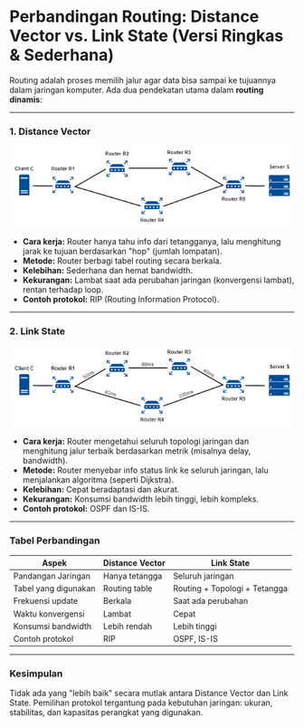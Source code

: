 # **Perbandingan Routing: Distance Vector vs. Link State (Versi Ringkas & Sederhana)**

Routing adalah proses memilih jalur agar data bisa sampai ke tujuannya dalam jaringan komputer. Ada dua pendekatan utama dalam **routing dinamis**:

---

### 1. Distance Vector
![alt text](images/link_state_distance_vector/image.png)
* **Cara kerja:** Router hanya tahu info dari tetangganya, lalu menghitung jarak ke tujuan berdasarkan "hop" (jumlah lompatan).
* **Metode:** Router berbagi tabel routing secara berkala.
* **Kelebihan:** Sederhana dan hemat bandwidth.
* **Kekurangan:** Lambat saat ada perubahan jaringan (konvergensi lambat), rentan terhadap loop.
* **Contoh protokol:** RIP (Routing Information Protocol).

---

### 2. Link State
![alt text](images/link_state_distance_vector/image-1.png)
* **Cara kerja:** Router mengetahui seluruh topologi jaringan dan menghitung jalur terbaik berdasarkan metrik (misalnya delay, bandwidth).
* **Metode:** Router menyebar info status link ke seluruh jaringan, lalu menjalankan algoritma (seperti Dijkstra).
* **Kelebihan:** Cepat beradaptasi dan akurat.
* **Kekurangan:** Konsumsi bandwidth lebih tinggi, lebih kompleks.
* **Contoh protokol:** OSPF dan IS-IS.

---

### Tabel Perbandingan

| Aspek                | Distance Vector | Link State                    |
| -------------------- | --------------- | ----------------------------- |
| Pandangan Jaringan   | Hanya tetangga  | Seluruh jaringan              |
| Tabel yang digunakan | Routing table   | Routing + Topologi + Tetangga |
| Frekuensi update     | Berkala         | Saat ada perubahan            |
| Waktu konvergensi    | Lambat          | Cepat                         |
| Konsumsi bandwidth   | Lebih rendah    | Lebih tinggi                  |
| Contoh protokol      | RIP             | OSPF, IS-IS                   |

---

### Kesimpulan

Tidak ada yang "lebih baik" secara mutlak antara Distance Vector dan Link State. Pemilihan protokol tergantung pada kebutuhan jaringan: ukuran, stabilitas, dan kapasitas perangkat yang digunakan.
